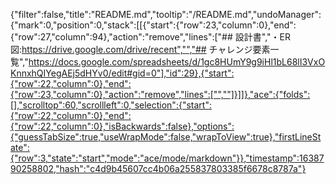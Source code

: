 {"filter":false,"title":"README.md","tooltip":"/README.md","undoManager":{"mark":0,"position":0,"stack":[[{"start":{"row":23,"column":0},"end":{"row":27,"column":94},"action":"remove","lines":["## 設計書","・ER図:https://drive.google.com/drive/recent","","## チャレンジ要素一覧","https://docs.google.com/spreadsheets/d/1gc8HUmY9g9iHl1bL68lI3VxOKnnxhQIYegAEj5dHYv0/edit#gid=0"],"id":29},{"start":{"row":22,"column":0},"end":{"row":23,"column":0},"action":"remove","lines":["",""]}]]},"ace":{"folds":[],"scrolltop":60,"scrollleft":0,"selection":{"start":{"row":22,"column":0},"end":{"row":22,"column":0},"isBackwards":false},"options":{"guessTabSize":true,"useWrapMode":false,"wrapToView":true},"firstLineState":{"row":3,"state":"start","mode":"ace/mode/markdown"}},"timestamp":1638790258802,"hash":"c4d9b45607cc4b06a255837803385f6678c8787a"}
